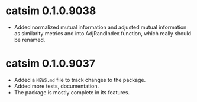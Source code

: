 # catsim 0.1.0.9038

* Added normalized mutual information and adjusted mutual information
  as similarity metrics and into AdjRandIndex function, which really 
  should be renamed.

# catsim 0.1.0.9037

* Added a `NEWS.md` file to track changes to the package.
* Added more tests, documentation.
* The package is mostly complete in its features. 
